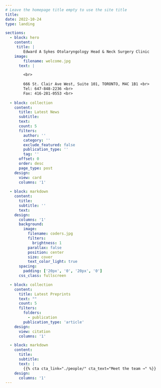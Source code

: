 ```yaml
---
# Leave the homepage title empty to use the site title
title:
date: 2022-10-24
type: landing

sections:
  - block: hero
    content:
     title: |
        Edward A Sykes Otolaryngology Head & Neck Surgery Clinic
    image:
        filename: welcome.jpg
      text: |

        <br>
        
        666 St. Clair Ave West, Suite 101, TORONTO, M4C 1B1 <br>
        Tel: 647-848-2236 <br>
        Fax: 416-281-0553 <br>
  
  - block: collection
    content:
      title: Latest News
      subtitle:
      text:
      count: 5
      filters:
        author: ''
        category: ''
        exclude_featured: false
        publication_type: ''
        tag: ''
      offset: 0
      order: desc
      page_type: post
    design:
      view: card
      columns: '1'
  
  - block: markdown
    content:
      title:
      subtitle: ''
      text:
    design:
      columns: '1'
      background:
        image: 
          filename: coders.jpg
          filters:
            brightness: 1
          parallax: false
          position: center
          size: cover
          text_color_light: true
      spacing:
        padding: ['20px', '0', '20px', '0']
      css_class: fullscreen

  - block: collection
    content:
      title: Latest Preprints
      text: ""
      count: 5
      filters:
        folders:
          - publication
        publication_type: 'article'
    design:
      view: citation
      columns: '1'

  - block: markdown
    content:
      title:
      subtitle:
      text: |
        {{% cta cta_link="./people/" cta_text="Meet the team →" %}}
    design:
      columns: '1'
---
```

